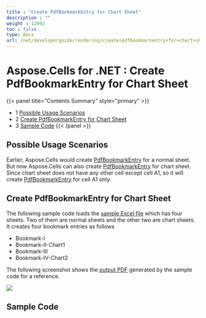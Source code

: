 ```yaml
---
title : "Create PdfBookmarkEntry for Chart Sheet" 
description : "" 
weight : 12092 
toc : false
type: docs
url: /net/developerguide/rendering/create+pdfbookmarkentry+for+chart+sheet/
---
```


# Aspose.Cells for .NET : Create PdfBookmarkEntry for Chart Sheet


{{< panel title="Contents Summary" style="primary" >}}
*   1 [Possible Usage Scenarios](#possible-usage-scenarios)
*   2 [Create PdfBookmarkEntry for Chart Sheet](#create-pdfbookmarkentry-for-chart-sheet)
*   3 [Sample Code](#sample-code)
{{< /panel >}}
 

## Possible Usage Scenarios

Earlier, Aspose.Cells would create [PdfBookmarkEntry](https://apireference.aspose.com/net/cells/aspose.cells.rendering/pdfbookmarkentry) for a normal sheet. But now Aspose.Cells can also create [PdfBookmarkEntry](https://apireference.aspose.com/net/cells/aspose.cells.rendering/pdfbookmarkentry) for chart sheet. Since chart sheet does not have any other cell except cell A1, so it will create [PdfBookmarkEntry](https://apireference.aspose.com/net/cells/aspose.cells.rendering/pdfbookmarkentry) for cell A1 only. 

## Create PdfBookmarkEntry for Chart Sheet

The following sample code loads the [sample Excel file](https://docs2.aspose.com/cells/net/attachments/61540691/61767756.xlsx) which has four sheets. Two of them are normal sheets and the other two are chart sheets. It creates four bookmark entries as follows

*   Bookmark-I
*   Bookmark-II-Chart1
*   Bookmark-III
*   Bookmark-IV-Chart2

The following screenshot shows the [output PDF](https://docs2.aspose.com/cells/net/attachments/61540691/61767757.pdf) generated by the sample code for a reference.

![](https://docs2.aspose.com/cells/net/attachments/61540691/61767758.png)

## Sample Code

